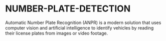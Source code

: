 # NUMBER-PLATE-DETECTION
Automatic Number Plate Recognition (ANPR) is a modern solution that uses computer vision and artificial intelligence to identify vehicles by reading their license plates from images or video footage.
